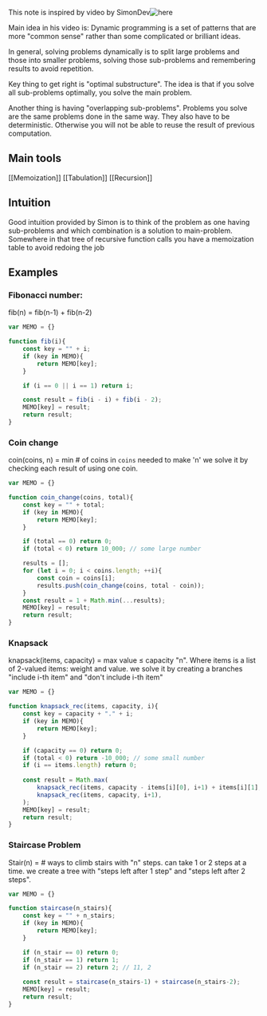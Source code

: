 This note is inspired by video by SimonDev![here](https://www.youtube.com/watch?v=6z4ePR7YYa8)

Main idea in his video is: Dynamic programming is a set of patterns that are more "common sense" rather than some complicated or brilliant ideas.

In general, solving problems dynamically is to split large problems and those into smaller problems, solving those sub-problems and remembering results to avoid repetition.

Key thing to get right is "optimal substructure". The idea is that if you solve all sub-problems optimally, you solve the main problem.

Another thing is having "overlapping sub-problems". Problems you solve are the same problems done in the same way. They also have to be deterministic. Otherwise you will not be able to reuse the result of previous computation.

## Main tools
[[Memoization]]
[[Tabulation]]
[[Recursion]]

## Intuition
Good intuition provided by Simon is to think of the problem as one having sub-problems and which combination is a solution to main-problem. Somewhere in that tree of recursive function calls you have a memoization table to avoid redoing the job

## Examples
### Fibonacci number:
fib(n) = fib(n-1) + fib(n-2)
```js
var MEMO = {}

function fib(i){
	const key = "" + i;
	if (key in MEMO){
		return MEMO[key];
	}

	if (i == 0 || i == 1) return i;

	const result = fib(i - i) + fib(i - 2);
	MEMO[key] = result;
	return result;
}
```

### Coin change
coin(coins, n) = min # of coins in `coins` needed to make 'n'
we solve it by checking each result of using one coin.
```js
var MEMO = {}

function coin_change(coins, total){
	const key = "" + total;
	if (key in MEMO){
		return MEMO[key];
	}

	if (total == 0) return 0;
	if (total < 0) return 10_000; // some large number

	results = [];
	for (let i = 0; i < coins.length; ++i){
	    const coin = coins[i];
		results.push(coin_change(coins, total - coin));
	}
	const result = 1 + Math.min(...results);
	MEMO[key] = result;
	return result;
}
```
### Knapsack
knapsack(items, capacity) = max value $\leq$ capacity "n".
Where items is a list of 2-valued items: weight and value.
we solve it by creating a branches "include i-th item" and "don't include i-th item"
```js
var MEMO = {}

function knapsack_rec(items, capacity, i){
	const key = capacity + "." + i;
	if (key in MEMO){
		return MEMO[key];
	}

	if (capacity == 0) return 0;
	if (total < 0) return -10_000; // some small number
	if (i == items.length) return 0;
	
	const result = Math.max(
		knapsack_rec(items, capacity - items[i][0], i+1) + items[i][1]; // 
		knapsack_rec(items, capacity, i+1),
	);
	MEMO[key] = result;
	return result;
}
```
### Staircase Problem
Stair(n) = # ways to climb stairs with "n" steps. can take 1 or 2 steps at a time. we create a tree with "steps left after 1 step" and "steps left after 2 steps".
```js
var MEMO = {}

function staircase(n_stairs){
	const key = "" + n_stairs;
	if (key in MEMO){
		return MEMO[key];
	}

	if (n_stair == 0) return 0;
	if (n_stair == 1) return 1; 
	if (n_stair == 2) return 2; // 11, 2
	
	const result = staircase(n_stairs-1) + staircase(n_stairs-2);
	MEMO[key] = result;
	return result;
}
